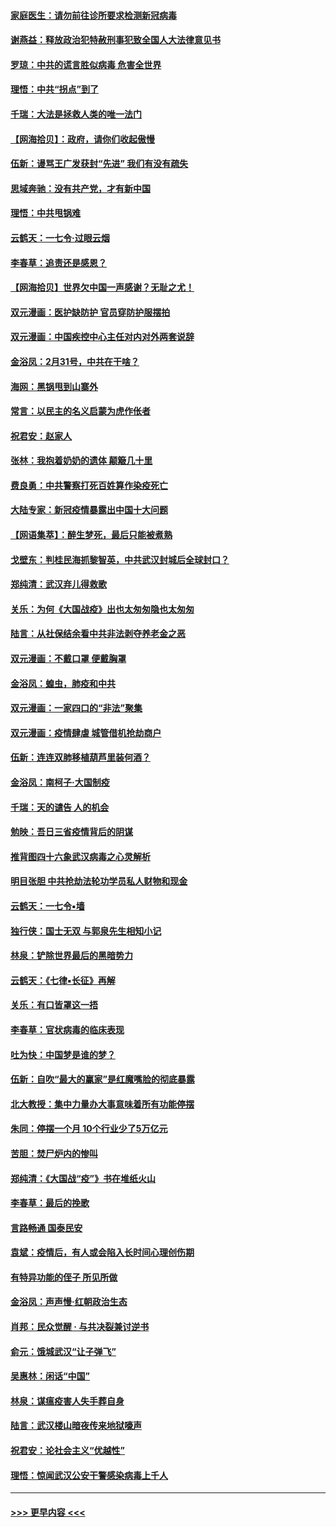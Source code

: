 #### [家庭医生：请勿前往诊所要求检测新冠病毒](../pages/nsc993/n11929190.md?t=03111002) 
#### [谢燕益：释放政治犯特赦刑事犯致全国人大法律意见书](../pages/nsc993/n11928978.md?t=03111002) 
#### [罗琼：中共的谎言胜似病毒 危害全世界](../pages/nsc993/n11922636.md?t=03111002) 
#### [理悟：中共“拐点”到了](../pages/nsc993/n11928496.md?t=03111002) 
#### [千瑞：大法是拯救人类的唯一法门](../pages/nsc993/n11927637.md?t=03111002) 
#### [【网海拾贝】：政府，请你们收起傲慢](../pages/nsc993/n11926932.md?t=03111002) 
#### [伍新：谩骂王广发获封“先进” 我们有没有疏失](../pages/nsc993/n11926101.md?t=03111002) 
#### [思域奔驰：没有共产党，才有新中国](../pages/nsc993/n11926058.md?t=03111002) 
#### [理悟：中共甩锅难](../pages/nsc993/n11925355.md?t=03111002) 
#### [云鹤天：一七令·过眼云烟](../pages/nsc993/n11925284.md?t=03111002) 
#### [李春草：追责还是感恩？](../pages/nsc993/n11925274.md?t=03111002) 
#### [【网海拾贝】世界欠中国一声感谢？无耻之尤！](../pages/nsc993/n11925239.md?t=03111002) 
#### [双元漫画：医护缺防护 官员穿防护服摆拍](../pages/nsc993/n11923899.md?t=03111002) 
#### [双元漫画：中国疾控中心主任对内对外两套说辞](../pages/nsc993/n11921994.md?t=03111002) 
#### [金浴凤：2月31号，中共在干啥？](../pages/nsc993/n11922706.md?t=03111002) 
#### [海网：黑锅甩到山寨外](../pages/nsc993/n11922688.md?t=03111002) 
#### [常言：以民主的名义启蒙为虎作伥者](../pages/nsc993/n11922217.md?t=03111002) 
#### [祝君安：赵家人](../pages/nsc993/n11922209.md?t=03111002) 
#### [张林：我抱着奶奶的遗体 颠簸几十里](../pages/nsc993/n11920945.md?t=03111002) 
#### [费良勇：中共警察打死百姓算作染疫死亡](../pages/nsc993/n11919264.md?t=03111002) 
#### [大陆专家：新冠疫情暴露出中国十大问题](../pages/nsc993/n11919187.md?t=03111002) 
#### [【网语集萃】：醉生梦死，最后只能被煮熟](../pages/nsc993/n11918994.md?t=03111002) 
#### [戈壁东：判桂民海抓黎智英，中共武汉封城后全球封口？](../pages/nsc993/n11917982.md?t=03111002) 
#### [郑纯清：武汉弃儿得救歌](../pages/nsc993/n11917881.md?t=03111002) 
#### [关乐：为何《大国战疫》出也太匆匆隐也太匆匆](../pages/nsc993/n11917792.md?t=03111002) 
#### [陆言：从社保结余看中共非法剥夺养老金之恶](../pages/nsc993/n11917084.md?t=03111002) 
#### [双元漫画：不戴口罩 便戴胸罩](../pages/nsc993/n11916447.md?t=03111002) 
#### [金浴凤：蝗虫，肺疫和中共](../pages/nsc993/n11916904.md?t=03111002) 
#### [双元漫画：一家四口的“非法”聚集](../pages/nsc993/n11916378.md?t=03111002) 
#### [双元漫画：疫情肆虐 城管借机抢劫商户](../pages/nsc993/n11916310.md?t=03111002) 
#### [伍新：连连双肺移植葫芦里装何酒？](../pages/nsc993/n11913667.md?t=03111002) 
#### [金浴凤：南柯子·大国制疫](../pages/nsc993/n11913657.md?t=03111002) 
#### [千瑞：天的谴告  人的机会](../pages/nsc993/n11913309.md?t=03111002) 
#### [勉映：吾日三省疫情背后的阴谋](../pages/nsc993/n11913079.md?t=03111002) 
#### [推背图四十六象武汉病毒之心灵解析](../pages/nsc993/n11911761.md?t=03111002) 
#### [明目张胆 中共抢劫法轮功学员私人财物和现金](../pages/nsc993/n11910262.md?t=03111002) 
#### [云鹤天：一七令▪墙](../pages/nsc993/n11910627.md?t=03111002) 
#### [独行侠：国士无双 与郭泉先生相知小记](../pages/nsc993/n11910613.md?t=03111002) 
#### [林泉：铲除世界最后的黑暗势力](../pages/nsc993/n11909320.md?t=03111002) 
#### [云鹤天：《七律▪长征》再解](../pages/nsc993/n11909327.md?t=03111002) 
#### [关乐：有口皆罩这一捂](../pages/nsc993/n11908393.md?t=03111002) 
#### [李春草：官状病毒的临床表现](../pages/nsc993/n11908339.md?t=03111002) 
#### [吐为快：中国梦是谁的梦？](../pages/nsc993/n11906564.md?t=03111002) 
#### [伍新：自吹“最大的赢家”是红魔嘴脸的彻底暴露](../pages/nsc993/n11906407.md?t=03111002) 
#### [北大教授：集中力量办大事意味着所有功能停摆](../pages/nsc993/n11904800.md?t=03111002) 
#### [朱同：停摆一个月 10个行业少了5万亿元](../pages/nsc993/n11904498.md?t=03111002) 
#### [苦胆：焚尸炉内的惨叫](../pages/nsc993/n11904479.md?t=03111002) 
#### [郑纯清：《大国战“疫”》书在堆纸火山](../pages/nsc993/n11904450.md?t=03111002) 
#### [李春草：最后的挽歌](../pages/nsc993/n11904441.md?t=03111002) 
#### [言路畅通 国泰民安](../pages/nsc993/n11904222.md?t=03111002) 
#### [袁斌：疫情后，有人或会陷入长时间心理创伤期](../pages/nsc993/n11901514.md?t=03111002) 
#### [有特异功能的侄子 所见所做](../pages/nsc993/n11901154.md?t=03111002) 
#### [金浴凤：声声慢‧红朝政治生态](../pages/nsc993/n11899553.md?t=03111002) 
#### [肖邦：民众觉醒 · 与共决裂兼讨逆书](../pages/nsc993/n11898435.md?t=03111002) 
#### [俞元：饿城武汉“让子弹飞”](../pages/nsc993/n11898344.md?t=03111002) 
#### [吴惠林：闲话“中国”](../pages/nsc993/n11898182.md?t=03111002) 
#### [林泉：谋瘟疫害人失手葬自身](../pages/nsc993/n11897892.md?t=03111002) 
#### [陆言：武汉楼山暗夜传来地狱嚎声](../pages/nsc993/n11897033.md?t=03111002) 
#### [祝君安：论社会主义“优越性”](../pages/nsc993/n11897005.md?t=03111002) 
#### [理悟：惊闻武汉公安干警感染病毒上千人](../pages/nsc993/n11896947.md?t=03111002) 

----
#### [ >>> 更早内容 <<< ](../indexes/nsc993-earlier.md)
